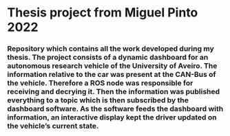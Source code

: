 # Thesis project from Miguel Pinto 2022
### Repository which contains all the work developed during my thesis. The project consists of a dynamic dashboard for an autonomous research vehicle of the University of Aveiro. The information relative to the car was present at the CAN-Bus of the vehicle. Therefore a ROS node was responsible for receiving and decrying it. Then the information was published everything to a topic which is then subscribed by the dashboard software. As the software feeds the dashboard with information, an interactive display kept the driver updated on the vehicle’s current state. 

